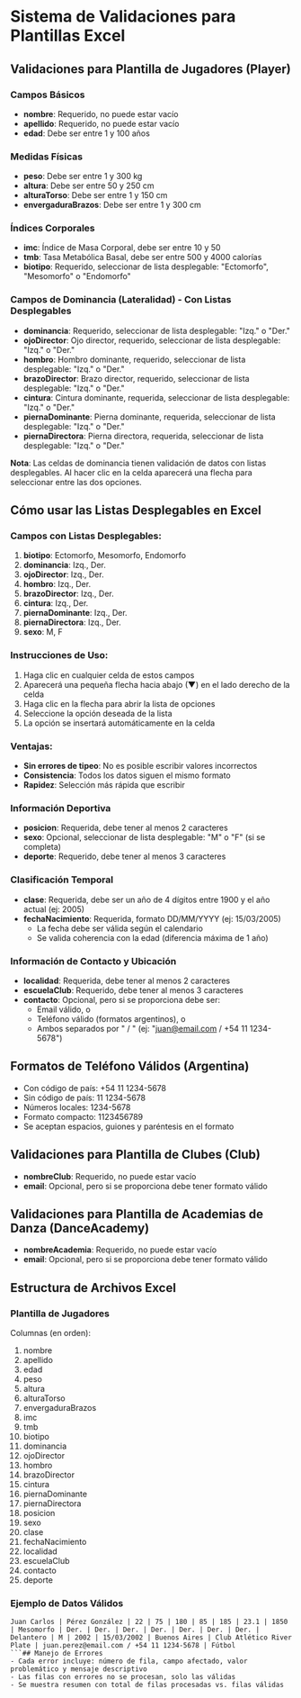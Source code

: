 # Sistema de Validaciones para Plantillas Excel

## Validaciones para Plantilla de Jugadores (Player)

### Campos Básicos
- **nombre**: Requerido, no puede estar vacío
- **apellido**: Requerido, no puede estar vacío
- **edad**: Debe ser entre 1 y 100 años

### Medidas Físicas
- **peso**: Debe ser entre 1 y 300 kg
- **altura**: Debe ser entre 50 y 250 cm
- **alturaTorso**: Debe ser entre 1 y 150 cm
- **envergaduraBrazos**: Debe ser entre 1 y 300 cm

### Índices Corporales
- **imc**: Índice de Masa Corporal, debe ser entre 10 y 50
- **tmb**: Tasa Metabólica Basal, debe ser entre 500 y 4000 calorías
- **biotipo**: Requerido, seleccionar de lista desplegable: "Ectomorfo", "Mesomorfo" o "Endomorfo"

### Campos de Dominancia (Lateralidad) - Con Listas Desplegables
- **dominancia**: Requerido, seleccionar de lista desplegable: "Izq." o "Der."
- **ojoDirector**: Ojo director, requerido, seleccionar de lista desplegable: "Izq." o "Der."
- **hombro**: Hombro dominante, requerido, seleccionar de lista desplegable: "Izq." o "Der."
- **brazoDirector**: Brazo director, requerido, seleccionar de lista desplegable: "Izq." o "Der."
- **cintura**: Cintura dominante, requerida, seleccionar de lista desplegable: "Izq." o "Der."
- **piernaDominante**: Pierna dominante, requerida, seleccionar de lista desplegable: "Izq." o "Der."
- **piernaDirectora**: Pierna directora, requerida, seleccionar de lista desplegable: "Izq." o "Der."

**Nota**: Las celdas de dominancia tienen validación de datos con listas desplegables. Al hacer clic en la celda aparecerá una flecha para seleccionar entre las dos opciones.

## Cómo usar las Listas Desplegables en Excel

### Campos con Listas Desplegables:
1. **biotipo**: Ectomorfo, Mesomorfo, Endomorfo
2. **dominancia**: Izq., Der.
3. **ojoDirector**: Izq., Der.
4. **hombro**: Izq., Der.
5. **brazoDirector**: Izq., Der.
6. **cintura**: Izq., Der.
7. **piernaDominante**: Izq., Der.
8. **piernaDirectora**: Izq., Der.
9. **sexo**: M, F

### Instrucciones de Uso:
1. Haga clic en cualquier celda de estos campos
2. Aparecerá una pequeña flecha hacia abajo (▼) en el lado derecho de la celda
3. Haga clic en la flecha para abrir la lista de opciones
4. Seleccione la opción deseada de la lista
5. La opción se insertará automáticamente en la celda

### Ventajas:
- **Sin errores de tipeo**: No es posible escribir valores incorrectos
- **Consistencia**: Todos los datos siguen el mismo formato
- **Rapidez**: Selección más rápida que escribir

### Información Deportiva
- **posicion**: Requerida, debe tener al menos 2 caracteres
- **sexo**: Opcional, seleccionar de lista desplegable: "M" o "F" (si se completa)
- **deporte**: Requerido, debe tener al menos 3 caracteres

### Clasificación Temporal
- **clase**: Requerida, debe ser un año de 4 dígitos entre 1900 y el año actual (ej: 2005)
- **fechaNacimiento**: Requerida, formato DD/MM/YYYY (ej: 15/03/2005)
  - La fecha debe ser válida según el calendario
  - Se valida coherencia con la edad (diferencia máxima de 1 año)

### Información de Contacto y Ubicación
- **localidad**: Requerida, debe tener al menos 2 caracteres
- **escuelaClub**: Requerido, debe tener al menos 3 caracteres
- **contacto**: Opcional, pero si se proporciona debe ser:
  - Email válido, o
  - Teléfono válido (formatos argentinos), o
  - Ambos separados por " / " (ej: "juan@email.com / +54 11 1234-5678")

## Formatos de Teléfono Válidos (Argentina)
- Con código de país: +54 11 1234-5678
- Sin código de país: 11 1234-5678
- Números locales: 1234-5678
- Formato compacto: 1123456789
- Se aceptan espacios, guiones y paréntesis en el formato

## Validaciones para Plantilla de Clubes (Club)
- **nombreClub**: Requerido, no puede estar vacío
- **email**: Opcional, pero si se proporciona debe tener formato válido

## Validaciones para Plantilla de Academias de Danza (DanceAcademy)
- **nombreAcademia**: Requerido, no puede estar vacío
- **email**: Opcional, pero si se proporciona debe tener formato válido

## Estructura de Archivos Excel

### Plantilla de Jugadores
Columnas (en orden):
1. nombre
2. apellido  
3. edad
4. peso
5. altura
6. alturaTorso
7. envergaduraBrazos
8. imc
9. tmb
10. biotipo
11. dominancia
12. ojoDirector
13. hombro
14. brazoDirector
15. cintura
16. piernaDominante
17. piernaDirectora
18. posicion
19. sexo
20. clase
21. fechaNacimiento
22. localidad
23. escuelaClub
24. contacto
25. deporte

### Ejemplo de Datos Válidos
```
Juan Carlos | Pérez González | 22 | 75 | 180 | 85 | 185 | 23.1 | 1850 | Mesomorfo | Der. | Der. | Der. | Der. | Der. | Der. | Der. | Delantero | M | 2002 | 15/03/2002 | Buenos Aires | Club Atlético River Plate | juan.perez@email.com / +54 11 1234-5678 | Fútbol
```## Manejo de Errores
- Cada error incluye: número de fila, campo afectado, valor problemático y mensaje descriptivo
- Las filas con errores no se procesan, solo las válidas
- Se muestra resumen con total de filas procesadas vs. filas válidas
